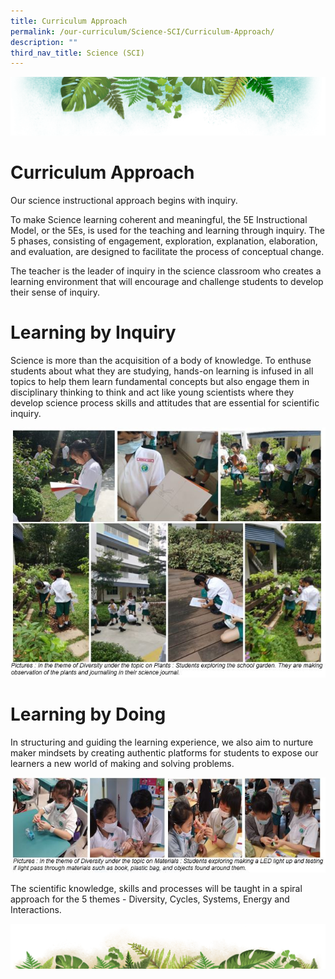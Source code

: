 ```yaml
---
title: Curriculum Approach
permalink: /our-curriculum/Science-SCI/Curriculum-Approach/
description: ""
third_nav_title: Science (SCI)
---
```

![](/images/Banner.png)

# **Curriculum Approach**
Our science instructional approach begins with inquiry. 

To make Science learning coherent and meaningful, the 5E Instructional Model, or the 5Es, is used for the teaching and learning through inquiry. The 5 phases, consisting of engagement, exploration, explanation, elaboration, and evaluation, are designed to facilitate the process of conceptual change.

The teacher is the leader of inquiry in the science classroom who creates a learning environment that will encourage and challenge students to develop their sense of inquiry.

# **Learning by Inquiry**

  
Science is more than the acquisition of a body of knowledge. To enthuse students about what they are studying, hands-on learning is infused in all topics to help them learn fundamental concepts but also engage them in disciplinary thinking to think and act like young scientists where they develop science process skills and attitudes that are essential for scientific inquiry.

![](/images/Sci4.jpeg)

# **Learning by Doing**
In structuring and guiding the learning experience, we also aim to nurture maker mindsets by creating authentic platforms for students to expose our learners a new world of making and solving problems.

![](/images/Sci5.jpeg)

The scientific knowledge, skills and processes will be taught in a spiral approach for the 5 themes - Diversity, Cycles, Systems, Energy and Interactions.

![](/images/bg-bottom.png)